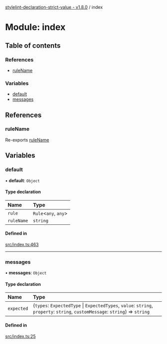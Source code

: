[stylelint-declaration-strict-value - v1.8.0](../README.md) / index

# Module: index

## Table of contents

### References

- [ruleName](index.md#rulename)

### Variables

- [default](index.md#default)
- [messages](index.md#messages)

## References

### ruleName

Re-exports [ruleName](defaults.md#rulename)

## Variables

### default

• **default**: `Object`

#### Type declaration

| Name | Type |
| :------ | :------ |
| `rule` | `Rule`<`any`, `any`\> |
| `ruleName` | `string` |

#### Defined in

[src/index.ts:463](https://github.com/AndyOGo/stylelint-declaration-strict-value/blob/16795d3/src/index.ts#L463)

___

### messages

• **messages**: `Object`

#### Type declaration

| Name | Type |
| :------ | :------ |
| `expected` | (`types`: `ExpectedType` \| `ExpectedTypes`, `value`: `string`, `property`: `string`, `customMessage`: `string`) => `string` |

#### Defined in

[src/index.ts:25](https://github.com/AndyOGo/stylelint-declaration-strict-value/blob/16795d3/src/index.ts#L25)
